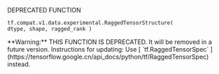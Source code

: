 DEPRECATED FUNCTION


<devsite-code><pre class="prettyprint lang-python" translate="no" dir="ltr" is-upgraded=""><code translate="no" dir="ltr">tf.compat.v1.data.experimental.RaggedTensorStructure(
    dtype,
    shape,
    ragged_rank
)
</code></pre></devsite-code>

<aside class="warning">**Warning:**  THIS FUNCTION IS DEPRECATED. It will be removed in a future version.
Instructions for updating:
Use [ `tf.RaggedTensorSpec` ](https://tensorflow.google.cn/api_docs/python/tf/RaggedTensorSpec) instead.</aside>
